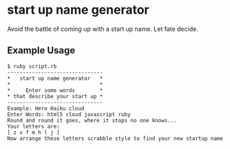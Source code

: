 start up name generator
=======================
Avoid the battle of coming up with a start up name.  Let fate decide.

Example Usage
-------------
```
$ ruby script.rb
-------------------------------
*   start up name generator   *
*                             *
*     Enter some words        *
* that describe your start up *
-------------------------------
Example: Hero Haiku cloud
Enter Words: html5 cloud javascript ruby
Round and round it goes, where it stops no one knows...
Your letters are:
[ z v f m h l j ]
Now arrange these letters scrabble style to find your new startup name
```